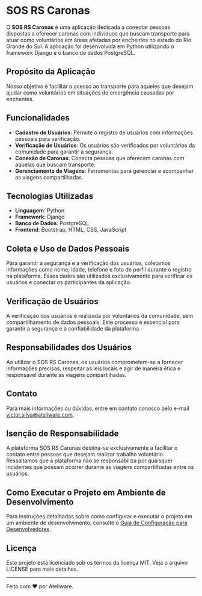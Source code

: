 # SOS RS Caronas

O **SOS RS Caronas** é uma aplicação dedicada a conectar pessoas dispostas a oferecer caronas com indivíduos que buscam transporte para atuar como voluntários em áreas afetadas por enchentes no estado do Rio Grande do Sul. A aplicação foi desenvolvida em Python utilizando o framework Django e o banco de dados PostgreSQL.

## Propósito da Aplicação

Nosso objetivo é facilitar o acesso ao transporte para aqueles que desejam ajudar como voluntários em situações de emergência causadas por enchentes.

## Funcionalidades

- **Cadastro de Usuários**: Permite o registro de usuários com informações pessoais para verificação.
- **Verificação de Usuários**: Os usuários são verificados por voluntários da comunidade para garantir a segurança.
- **Conexão de Caronas**: Conecta pessoas que oferecem caronas com aquelas que buscam transporte.
- **Gerenciamento de Viagens**: Ferramentas para gerenciar e acompanhar as viagens compartilhadas.

## Tecnologias Utilizadas

- **Linguagem**: Python
- **Framework**: Django
- **Banco de Dados**: PostgreSQL
- **Frontend**: Bootstrap, HTML, CSS, JavaScript

## Coleta e Uso de Dados Pessoais

Para garantir a segurança e a verificação dos usuários, coletamos informações como nome, idade, telefone e foto de perfil durante o registro na plataforma. Esses dados são utilizados exclusivamente para verificar os usuários e conectar os participantes da aplicação.

## Verificação de Usuários

A verificação dos usuários é realizada por voluntários da comunidade, sem compartilhamento de dados pessoais. Este processo é essencial para garantir a segurança e a confiabilidade da plataforma.

## Responsabilidades dos Usuários

Ao utilizar o SOS RS Caronas, os usuários comprometem-se a fornecer informações precisas, respeitar as leis locais e agir de maneira ética e responsável durante as viagens compartilhadas.

## Contato

Para mais informações ou dúvidas, entre em contato conosco pelo e-mail [victor.silva@ateliware.com](mailto:victor.silva@ateliware.com).

## Isenção de Responsabilidade

A plataforma SOS RS Caronas destina-se exclusivamente a facilitar o contato entre pessoas que desejam realizar trabalho voluntário. Ressaltamos que a plataforma não se responsabiliza por quaisquer incidentes que possam ocorrer durante as viagens compartilhadas entre os usuários.

## Como Executar o Projeto em Ambiente de Desenvolvimento

Para instruções detalhadas sobre como configurar e executar o projeto em um ambiente de desenvolvimento, consulte o [Guia de Configuração para Desenvolvedores](development-guide-readme.md).

## Licença

Este projeto está licenciado sob os termos da licença MIT. Veja o arquivo LICENSE para mais detalhes.

---

Feito com ♥ por Ateliware.
